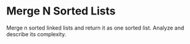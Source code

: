 # Merge N Sorted Lists

Merge n sorted linked lists and return it as one sorted list. Analyze and describe its complexity.